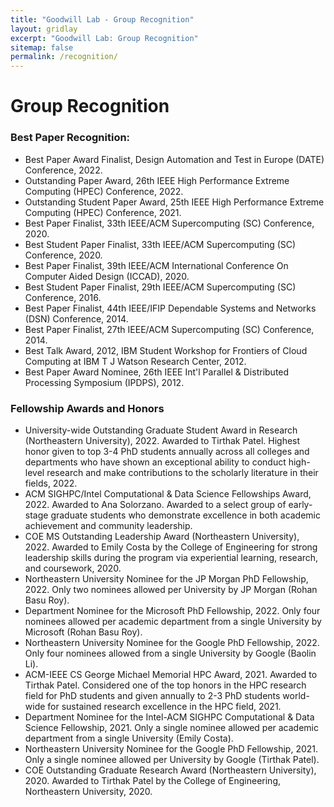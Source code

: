 ```yaml
---
title: "Goodwill Lab - Group Recognition"
layout: gridlay
excerpt: "Goodwill Lab: Group Recognition"
sitemap: false
permalink: /recognition/
---
```


# Group Recognition

### Best Paper Recognition:

- Best Paper Award Finalist, Design Automation and Test in Europe (DATE) Conference, 2022.
- Outstanding Paper Award, 26th IEEE High Performance Extreme Computing (HPEC) Conference, 2022.
- Outstanding Student Paper Award, 25th IEEE High Performance Extreme Computing (HPEC) Conference, 2021.
- Best Paper Finalist, 33th IEEE/ACM Supercomputing (SC) Conference, 2020.
- Best Student Paper Finalist, 33th IEEE/ACM Supercomputing (SC) Conference, 2020.
- Best Paper Finalist, 39th IEEE/ACM International Conference On Computer Aided Design (ICCAD), 2020.
- Best Student Paper Finalist, 29th IEEE/ACM Supercomputing (SC) Conference, 2016.
- Best Paper Finalist, 44th IEEE/IFIP Dependable Systems and Networks (DSN) Conference, 2014.
- Best Paper Finalist, 27th IEEE/ACM Supercomputing (SC) Conference, 2014.
- Best Talk Award, 2012, IBM Student Workshop for Frontiers of Cloud Computing at IBM T J Watson Research Center, 2012.
- Best Paper Award Nominee, 26th IEEE Int'l Parallel & Distributed Processing Symposium (IPDPS), 2012.

### Fellowship Awards and Honors

- University-wide Outstanding Graduate Student Award in Research (Northeastern University), 2022. Awarded to Tirthak Patel. Highest honor given to top 3-4 PhD students annually across all colleges and departments who have shown an exceptional ability to conduct high-level research and make contributions to the scholarly literature in their fields, 2022.
- ACM SIGHPC/Intel Computational & Data Science Fellowships Award, 2022. Awarded to Ana Solorzano. Awarded to a select group of early-stage graduate students who demonstrate excellence in both academic achievement and community leadership.
- COE MS Outstanding Leadership Award (Northeastern University), 2022. Awarded to Emily Costa by the College of Engineering for strong leadership skills during the program via experiential learning, research, and coursework, 2020.
- Northeastern University Nominee for the JP Morgan PhD Fellowship, 2022. Only two nominees allowed per University by JP Morgan (Rohan Basu Roy).
- Department Nominee for the Microsoft PhD Fellowship, 2022. Only four nominees allowed per academic department from a single University by Microsoft (Rohan Basu Roy).
- Northeastern University Nominee for the Google PhD Fellowship, 2022. Only four nominees allowed from a single University by Google (Baolin Li).
- ACM-IEEE CS George Michael Memorial HPC Award, 2021. Awarded to Tirthak Patel. Considered one of the top honors in the HPC research field for PhD students and given annually to 2-3 PhD students world-wide for sustained research excellence in the HPC field, 2021.
- Department Nominee for the Intel-ACM SIGHPC Computational & Data Science Fellowship, 2021. Only a single nominee allowed per academic department from a single University (Emily Costa).
- Northeastern University Nominee for the Google PhD Fellowship, 2021. Only a single nominee allowed per University by Google (Tirthak Patel).
- COE Outstanding Graduate Research Award (Northeastern University), 2020. Awarded to Tirthak Patel by the College of Engineering, Northeastern University, 2020.
